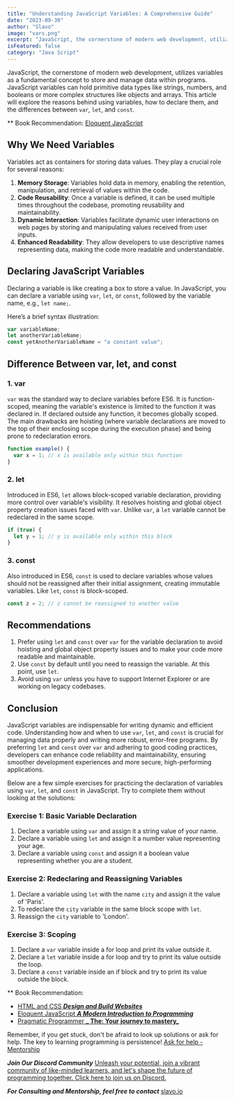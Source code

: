```yaml
---
title: "Understanding JavaScript Variables: A Comprehensive Guide"
date: "2023-09-30"
author: "Slavo"
image: "vars.png"
excerpt: "JavaScript, the cornerstone of modern web development, utilizes variables as a fundamental concept to store and manage data within programs..."
isFeatured: false
category: "Java Script"
---
```


JavaScript, the cornerstone of modern web development, utilizes variables as a fundamental concept to store and manage data within programs. JavaScript variables can hold primitive data types like strings, numbers, and booleans or more complex structures like objects and arrays. This article will explore the reasons behind using variables, how to declare them, and the differences between `var`, `let`, and `const`.

\*\* Book Recommendation: [Eloquent JavaScript](https://amzn.to/44UeeZ6)

## Why We Need Variables

Variables act as containers for storing data values. They play a crucial role for several reasons:

1. **Memory Storage**: Variables hold data in memory, enabling the retention, manipulation, and retrieval of values within the code.
2. **Code Reusability**: Once a variable is defined, it can be used multiple times throughout the codebase, promoting reusability and maintainability.
3. **Dynamic Interaction**: Variables facilitate dynamic user interactions on web pages by storing and manipulating values received from user inputs.
4. **Enhanced Readability**: They allow developers to use descriptive names representing data, making the code more readable and understandable.

## Declaring JavaScript Variables

Declaring a variable is like creating a box to store a value. In JavaScript, you can declare a variable using `var`, `let`, or `const`, followed by the variable name, e.g., `let name;`.

Here’s a brief syntax illustration:

```javascript
var variableName;
let anotherVariableName;
const yetAnotherVariableName = "a constant value";
```

## Difference Between var, let, and const

### 1. **var**

`var` was the standard way to declare variables before ES6. It is function-scoped, meaning the variable's existence is limited to the function it was declared in. If declared outside any function, it becomes globally scoped. The main drawbacks are hoisting (where variable declarations are moved to the top of their enclosing scope during the execution phase) and being prone to redeclaration errors.

```javascript
function example() {
  var x = 1; // x is available only within this function
}
```

### 2. **let**

Introduced in ES6, `let` allows block-scoped variable declaration, providing more control over variable's visibility. It resolves hoisting and global object property creation issues faced with `var`. Unlike `var`, a `let` variable cannot be redeclared in the same scope.

```javascript
if (true) {
  let y = 1; // y is available only within this block
}
```

### 3. **const**

Also introduced in ES6, `const` is used to declare variables whose values should not be reassigned after their initial assignment, creating immutable variables. Like `let`, `const` is block-scoped.

```javascript
const z = 2; // z cannot be reassigned to another value
```

## Recommendations

1. Prefer using `let` and `const` over `var` for the variable declaration to avoid hoisting and global object property issues and to make your code more readable and maintainable.
2. Use `const` by default until you need to reassign the variable. At this point, use `let`.
3. Avoid using `var` unless you have to support Internet Explorer or are working on legacy codebases.

## Conclusion

JavaScript variables are indispensable for writing dynamic and efficient code. Understanding how and when to use `var`, `let`, and `const` is crucial for managing data properly and writing more robust, error-free programs. By preferring `let` and `const` over `var` and adhering to good coding practices, developers can enhance code reliability and maintainability, ensuring smoother development experiences and more secure, high-performing applications.

Below are a few simple exercises for practicing the declaration of variables using `var`, `let`, and `const` in JavaScript. Try to complete them without looking at the solutions:

### Exercise 1: Basic Variable Declaration

1. Declare a variable using `var` and assign it a string value of your name.
2. Declare a variable using `let` and assign it a number value representing your age.
3. Declare a variable using `const` and assign it a boolean value representing whether you are a student.

### Exercise 2: Redeclaring and Reassigning Variables

1. Declare a variable using `let` with the name `city` and assign it the value of 'Paris'.
2. To redeclare the `city` variable in the same block scope with `let`.
3. Reassign the `city` variable to 'London'.

### Exercise 3: Scoping

1. Declare a `var` variable inside a for loop and print its value outside it.
2. Declare a `let` variable inside a for loop and try to print its value outside the loop.
3. Declare a `const` variable inside an if block and try to print its value outside the block.

\*\* Book Recommendation:

- [HTML and CSS **_Design and Build Websites_**](https://amzn.to/3NvUcNv)
- [Eloquent JavaScript **_A Modern Introduction to Programming_**](https://amzn.to/44UeeZ6)
- [Pragmatic Programmer **_ The: Your journey to mastery_**](https://amzn.to/3v8SXx4)

Remember, if you get stuck, don't be afraid to look up solutions or ask for help. The key to learning programming is persistence! [Ask for help - Mentorship](/contact)

**_Join Our Discord Community_** [Unleash your potential, join a vibrant community of like-minded learners, and let's shape the future of programming together. Click here to join us on Discord.](https://discord.gg/KXVHbAeb)

**_For Consulting and Mentorship, feel free to contact_** [slavo.io](/contact)

